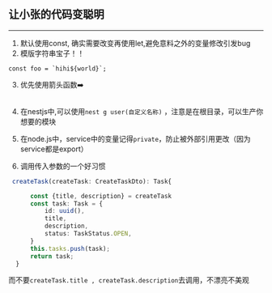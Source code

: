 ## 让小张的代码变聪明
___

 1. 默认使用const, 确实需要改变再使用let,避免意料之外的变量修改引发bug
 2. 模版字符串宝子！！   
   ```
   const foo = `hihi${world}`;
   ```
 3. 优先使用箭头函数➡️
   ```
   
   ```
  4. 在nestjs中,可以使用`nest g user(自定义名称)` ，注意是在根目录，可以生产你想要的模块

  5. 在node.js中，service中的变量记得`private`，防止被外部引用更改（因为service都是export）

  6. 调用传入参数的一个好习惯
  ```typescript
   createTask(createTask: CreateTaskDto): Task{

        const {title, description} = createTask
        const task: Task = {
            id: uuid(),
            title,
            description,
            status: TaskStatus.OPEN,
        }
        this.tasks.push(task);
        return task;
    }
  ```
  而不要`createTask.title , createTask.description`去调用，不漂亮不美观

